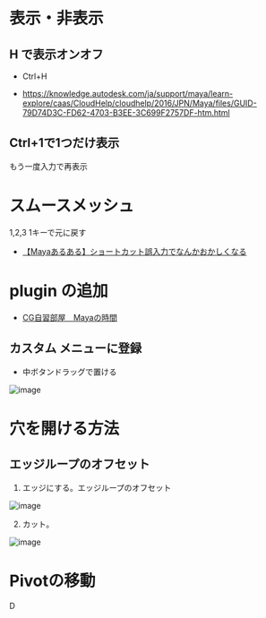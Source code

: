 
# 表示・非表示

## H で表示オンオフ

- Ctrl+H

- https://knowledge.autodesk.com/ja/support/maya/learn-explore/caas/CloudHelp/cloudhelp/2016/JPN/Maya/files/GUID-79D74D3C-FD62-4703-B3EE-3C699F2757DF-htm.html

## Ctrl+1で1つだけ表示
もう一度入力で再表示

# スムースメッシュ
1,2,3
1キーで元に戻す

- [【Mayaあるある】ショートカット誤入力でなんかおかしくなる](http://cgjishu.net/blog-entry-331.html)

# plugin の追加
- [CG自習部屋　Mayaの時間](http://cgjishu.net/)

## カスタム メニューに登録
- 中ボタンドラッグで置ける

![image](https://user-images.githubusercontent.com/80798265/177077585-ed3bb0f0-5604-49d9-8172-06c623939b6b.png)

# 穴を開ける方法

## エッジループのオフセット
1. エッジにする。エッジループのオフセット

![image](https://user-images.githubusercontent.com/80798265/177092418-bbf2919b-78c1-4025-bca9-d062f2147fa4.png)


2. カット。

![image](https://user-images.githubusercontent.com/80798265/177092389-687a5702-a0b3-4255-b435-bd541b04ebb5.png)


# Pivotの移動
D 
